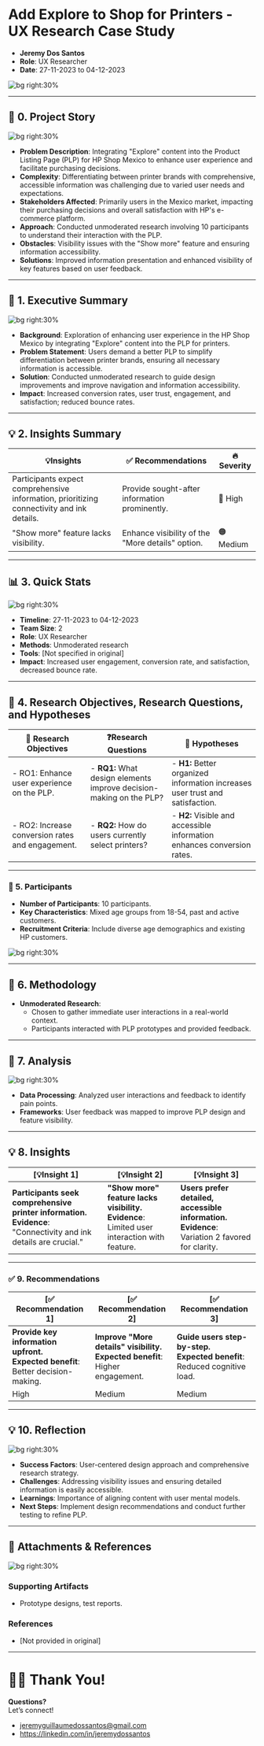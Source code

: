# Add Explore to Shop for Printers - UX Research Case Study

- **Jeremy Dos Santos**
- **Role**: UX Researcher  
- **Date**: 27-11-2023 to 04-12-2023

![bg right:30%](https://via.placeholder.com/300)  

---

## 📖 **0. Project Story**

![bg right:30%](https://via.placeholder.com/300)

- **Problem Description**: Integrating "Explore" content into the Product Listing Page (PLP) for HP Shop Mexico to enhance user experience and facilitate purchasing decisions.
- **Complexity**: Differentiating between printer brands with comprehensive, accessible information was challenging due to varied user needs and expectations.
- **Stakeholders Affected**: Primarily users in the Mexico market, impacting their purchasing decisions and overall satisfaction with HP's e-commerce platform.
- **Approach**: Conducted unmoderated research involving 10 participants to understand their interaction with the PLP.
- **Obstacles**: Visibility issues with the "Show more" feature and ensuring information accessibility.
- **Solutions**: Improved information presentation and enhanced visibility of key features based on user feedback.

---

## 💬 **1. Executive Summary**

![bg right:30%](https://via.placeholder.com/300)  

- **Background**: Exploration of enhancing user experience in the HP Shop Mexico by integrating "Explore" content into the PLP for printers.
- **Problem Statement**: Users demand a better PLP to simplify differentiation between printer brands, ensuring all necessary information is accessible.
- **Solution**: Conducted unmoderated research to guide design improvements and improve navigation and information accessibility.
- **Impact**: Increased conversion rates, user trust, engagement, and satisfaction; reduced bounce rates.

---
## 💡 **2. Insights Summary**

| 💡**Insights**                                                                            | ✅ Recommendations                                | 🔥 Severity |
| ----------------------------------------------------------------------------------------- | ------------------------------------------------ | ----------- |
| Participants expect comprehensive information, prioritizing connectivity and ink details. | Provide sought-after information prominently.    | 🔴 High     |
| "Show more" feature lacks visibility.                                                     | Enhance visibility of the "More details" option. | 🟠 Medium   |

---

## 📊 **3. Quick Stats**

![bg right:30%](https://via.placeholder.com/300)  

- **Timeline**: 27-11-2023 to 04-12-2023  
- **Team Size**: 2  
- **Role**: UX Researcher
- **Methods**: Unmoderated research  
- **Tools**: [Not specified in original]  
- **Impact**: Increased user engagement, conversion rate, and satisfaction, decreased bounce rate.  

---

## 🎯 **4. Research Objectives, Research Questions, and Hypotheses**

| 🎯 **Research Objectives**                       | ❓**Research Questions**                             | 🔎 **Hypotheses**                                                                                                |
| ------------------------------------------------ | --------------------------------------------------- | ---------------------------------------------------------------------------------------------------------------- |
| - RO1: Enhance user experience on the PLP.       | - **RQ1:** What design elements improve decision-making on the PLP? | - **H1:** Better organized information increases user trust and satisfaction.                                    |
| - RO2: Increase conversion rates and engagement. | - **RQ2:** How do users currently select printers?  | - **H2:** Visible and accessible information enhances conversion rates.                                          |

---

### 👥 5. **Participants**
- **Number of Participants**: 10 participants.  
- **Key Characteristics**: Mixed age groups from 18-54, past and active customers.  
- **Recruitment Criteria**: Include diverse age demographics and existing HP customers.  

![bg right:30%](https://via.placeholder.com/300)  

---

## **🧪 6. Methodology**

- **Unmoderated Research**: 
  - Chosen to gather immediate user interactions in a real-world context.  
  - Participants interacted with PLP prototypes and provided feedback.

---

## 🔬 **7. Analysis**

![bg right:30%](https://via.placeholder.com/300)

- **Data Processing**: Analyzed user interactions and feedback to identify pain points.
- **Frameworks**: User feedback was mapped to improve PLP design and feature visibility.

---

## 💡 **8. Insights**

| [💡**Insight 1**]                                                           | [💡**Insight 2**]                                                       | [💡**Insight 3**]                                                       |
| --------------------------------------------------------------------------- | ----------------------------------------------------------------------- | ----------------------------------------------------------------------- |
| **Participants seek comprehensive printer information.**<br>**Evidence**: "Connectivity and ink details are crucial." | **"Show more" feature lacks visibility.**<br>**Evidence**: Limited user interaction with feature. | **Users prefer detailed, accessible information.**<br>**Evidence**: Variation 2 favored for clarity.|

---

### **✅ 9. Recommendations**

| [✅ **Recommendation 1**]                                          | [✅ **Recommendation 2**]                                       | [✅ **Recommendation 3**]                                          |
| ----------------------------------------------------------------- | -------------------------------------------------------------- | ----------------------------------------------------------------- |
| **Provide key information upfront.**<br>**Expected benefit**: Better decision-making. | **Improve "More details" visibility.**<br>**Expected benefit**: Higher engagement. | **Guide users step-by-step.**<br>**Expected benefit**: Reduced cognitive load.|
| High                                                             | Medium                                                         | Medium                                                             |

---

## 💡 **10. Reflection**

![bg right:30%](https://via.placeholder.com/300)

- **Success Factors**: User-centered design approach and comprehensive research strategy.
- **Challenges**: Addressing visibility issues and ensuring detailed information is easily accessible.
- **Learnings**: Importance of aligning content with user mental models.
- **Next Steps**: Implement design recommendations and conduct further testing to refine PLP.

---

## 📎 **Attachments & References**

![bg right:30%](https://via.placeholder.com/300)

### Supporting Artifacts
- Prototype designs, test reports.

### References
- [Not provided in original]

---

# 🙏🏼 Thank You!

**Questions?**  
Let’s connect!  
- jeremyguillaumedossantos@gmail.com
- https://linkedin.com/in/jeremydossantos

